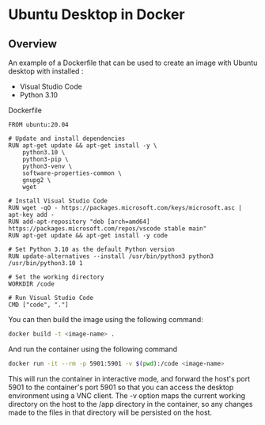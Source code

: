 # Ubuntu Desktop in Docker

## Overview

An example of a Dockerfile that can be used to create an image with Ubuntu desktop with installed :

- Visual Studio Code
- Python 3.10

Dockerfile

```text
FROM ubuntu:20.04

# Update and install dependencies
RUN apt-get update && apt-get install -y \
    python3.10 \
    python3-pip \
    python3-venv \
    software-properties-common \
    gnupg2 \
    wget

# Install Visual Studio Code
RUN wget -qO - https://packages.microsoft.com/keys/microsoft.asc | apt-key add -
RUN add-apt-repository "deb [arch=amd64] https://packages.microsoft.com/repos/vscode stable main"
RUN apt-get update && apt-get install -y code

# Set Python 3.10 as the default Python version
RUN update-alternatives --install /usr/bin/python3 python3 /usr/bin/python3.10 1

# Set the working directory
WORKDIR /code

# Run Visual Studio Code
CMD ["code", "."]
```

You can then build the image using the following command:

```bash
docker build -t <image-name> .
```

And run the container using the following command

```bash
docker run -it --rm -p 5901:5901 -v $(pwd):/code <image-name>
```

This will run the container in interactive mode, and forward the host's port 5901 to the container's port 5901 so that you can access the desktop environment using a VNC client. The -v option maps the current working directory on the host to the /app directory in the container, so any changes made to the files in that directory will be persisted on the host.